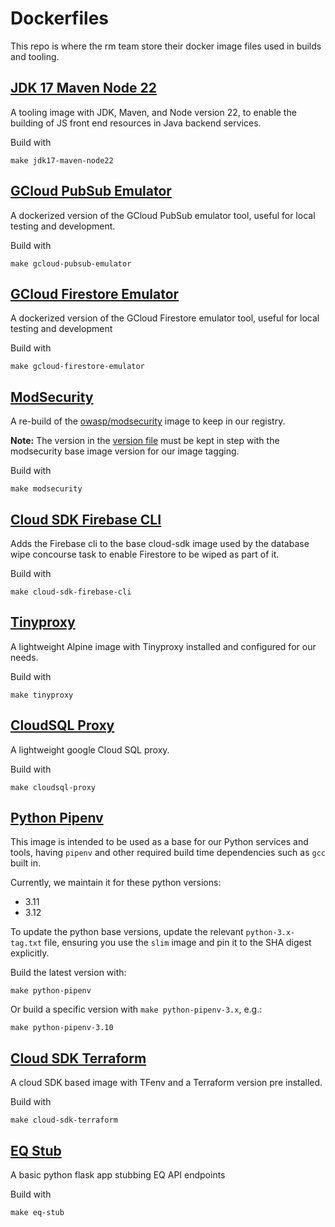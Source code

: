 # Dockerfiles

This repo is where the rm team store their docker image files used in builds and tooling.

## [JDK 17 Maven Node 22](/jdk17-maven-node22)

A tooling image with JDK, Maven, and Node version 22, to enable the building of JS front end resources in Java backend services.

Build with

```shell
make jdk17-maven-node22
```

## [GCloud PubSub Emulator](/gcloud-pubsub-emulator)

A dockerized version of the GCloud PubSub emulator tool, useful for local testing and development.

Build with

```shell
make gcloud-pubsub-emulator
```

## [GCloud Firestore Emulator](/gcloud-firestore-emulator)

A dockerized version of the GCloud Firestore emulator tool, useful for local testing and development

Build with

```shell
make gcloud-firestore-emulator
```

## [ModSecurity](/modsecurity)

A re-build of the [owasp/modsecurity](https://hub.docker.com/r/owasp/modsecurity) image to keep in our registry. 

**Note:** The version in the [version file](/modsecurity/version) must be kept in step with the modsecurity base image version for our image tagging.

Build with

```shell
make modsecurity
```

## [Cloud SDK Firebase CLI](/cloud-sdk-firebase-cli)

Adds the Firebase cli to the base cloud-sdk image used by the database wipe concourse task to enable Firestore to be
wiped as part of it.

Build with

```shell
make cloud-sdk-firebase-cli
```

## [Tinyproxy](/tinyproxy)

A lightweight Alpine image with Tinyproxy installed and configured for our needs.

Build with

```shell
make tinyproxy
```

## [CloudSQL Proxy](/cloudsql-proxy)

A lightweight google Cloud SQL proxy.

Build with

```shell
make cloudsql-proxy
```

## [Python Pipenv](/python-pipenv)

This image is intended to be used as a base for our Python services and tools, having `pipenv` and other required build
time dependencies such as `gcc` built in.

Currently, we maintain it for these python versions:

- 3.11
- 3.12

To update the python base versions, update the relevant `python-3.x-tag.txt` file, ensuring you use the `slim` image and
pin it to the SHA digest explicitly.

Build the latest version with:

```shell
make python-pipenv
```

Or build a specific version with `make python-pipenv-3.x`, e.g.:

```shell
make python-pipenv-3.10
```

## [Cloud SDK Terraform](/cloud-sdk-terraform)

A cloud SDK based image with TFenv and a Terraform version pre installed.

Build with

```shell
make cloud-sdk-terraform
```


## [EQ Stub](/eq-stub)

A basic python flask app stubbing EQ API endpoints

Build with

```shell
make eq-stub
```

